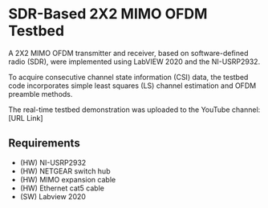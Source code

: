 # SDR-Based 2X2 MIMO OFDM Testbed

A 2X2 MIMO OFDM transmitter and receiver, based on software-defined radio (SDR), were implemented using LabVIEW 2020 and the NI-USRP2932.

To acquire consecutive channel state information (CSI) data, the testbed code incorporates simple least squares (LS) channel estimation and OFDM preamble methods.

The real-time testbed demonstration was uploaded to the YouTube channel: [URL Link]

## Requirements
- (HW) NI-USRP2932
- (HW) NETGEAR switch hub
- (HW) MIMO expansion cable
- (HW) Ethernet cat5 cable
- (SW) Labview 2020
